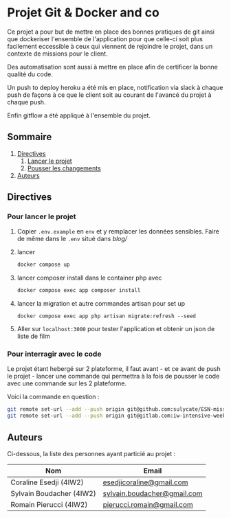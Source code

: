 # Projet Git & Docker and co

Ce projet a pour but de mettre en place des bonnes pratiques de git ainsi que dockeriser l'ensemble de l'application pour que celle-ci soit plus facilement eccessible à ceux qui viennent de rejoindre le projet, dans un contexte de missions pour le client.

Des automatisation sont aussi à mettre en place afin de certificer la bonne qualité du code.

Un push to deploy heroku a été mis en place, notification via slack à chaque push de façons à ce que le client soit au courant de l'avancé du projet à chaque push.

Enfin gitflow a été appliqué à l'ensemble du projet.

## Sommaire

1. [Directives](#Directives)
   1. [Lancer le projet](#Pour_lancer_le_projet)
   2. [Pousser les changements](#Pour_interragir_avec_le_code)
2. [Auteurs](#Auteurs)

## Directives

### Pour lancer le projet

1. Copier `.env.example` en `env` et y remplacer les données sensibles. Faire de même dans le `.env` situé dans _blog/_

2. lancer

   ```bash
   docker compose up
   ```

3. lancer composer install dans le container php avec

   ```bash
   docker compose exec app composer install
   ```

4. lancer la migration et autre commandes artisan pour set up

   ```
   docker compose exec app php artisan migrate:refresh --seed
   ```

5. Aller sur `localhost:3000` pour tester l'application et obtenir un json de liste de film

### Pour interragir avec le code

Le projet étant hebergé sur 2 plateforme, il faut avant - et ce avant de push le projet - lancer une commande qui permettra à la fois de pousser le code avec une commande sur les 2 plateforme.

Voici la commande en question :

```bash
git remote set-url --add --push origin git@github.com:sulycate/ESN-mission-backup.git
git remote set-url --add --push origin git@gitlab.com:iw-intensive-week-1-2021/groupe-7-iw2.git
```

## Auteurs

Ci-dessous, la liste des personnes ayant particié au projet :

| Nom                      | Email                       |
| ------------------------ | --------------------------- |
| Coraline Esedji (4IW2)   | esedjicoraline@gmail.com    |
| Sylvain Boudacher (4IW2) | sylvain.boudacher@gmail.com |
| Romain Pierucci (4IW2)   | pierucci.romain@gmail.com   |
